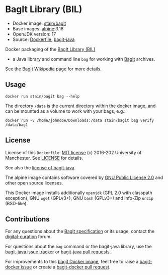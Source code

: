 # BagIt Library (BIL)


* Docker image: [stain/bagit](https://hub.docker.com/r/stain/bagit/)
* Base images: [alpine](https://hub.docker.com/r/_/alpine/):3.18
* OpenJDK version: 17
* Source: [Dockerfile](https://github.com/stain/bagit-docker/blob/master/Dockerfile), [bagit-java](https://github.com/LibraryOfCongress/bagit-java)


Docker packaging of the [BagIt Library (BIL)](https://github.com/LibraryOfCongress/bagit-java)
- a Java library and command line `bag` for working with
[BagIt](http://tools.ietf.org/html/draft-kunze-bagit) archives.

See the [BagIt Wikipedia page](https://en.wikipedia.org/wiki/BagIt) for more details.



## Usage

    docker run stain/bagit bag --help

The directory `/data` is the current directory within the docker image,
and can be mounted as a volume to work with your bags, e.g.:

    docker run -v /home/johndoe/Downloads:/data stain/bagit bag verify /data/bag1

## License

License of this `Dockerfile`: [MIT license](https://opensource.org/licenses/MIT)
(c) 2016-202 University of Manchester. See [LICENSE](LICENSE) for details.

See also the
[license of bagit-java](https://github.com/LibraryOfCongress/bagit-java/blob/master/LICENSE.txt).

The alpine image contains software covered by
[GNU Public License 2.0](http://www.gnu.org/licenses/old-licenses/gpl-2.0) and other
open source licenses.

This Docker image installs additionally `openjdk`
(GPL 2.0 with classpath exception),
GNU `wget` (GPLv3+), GNU `bash` (GPLv3+)
and Info-Zip `unzip` (BSD-like).



## Contributions

For any questions about the
[BagIt specification](http://tools.ietf.org/html/draft-kunze-bagit)
or its usage, contact the
[digital-curation](https://groups.google.com/forum/#!forum/digital-curation) forum.

For questions about the `bag` command or the bagit-java library, use the
[bagit-java issue tracker](https://github.com/LibraryOfCongress/bagit-java/issues)
or [bagit-java pull requests](https://github.com/LibraryOfCongress/bagit-java/pulls).

For improvements to this [bagit Docker image](https://github.com/stain/bagit-docker/),
feel free to raise a [bagit-docker
issue](https://github.com/stain/bagit-docker/issues)
or create a
[bagit-docker pull request](https://github.com/stain/bagit-docker/pulls).
